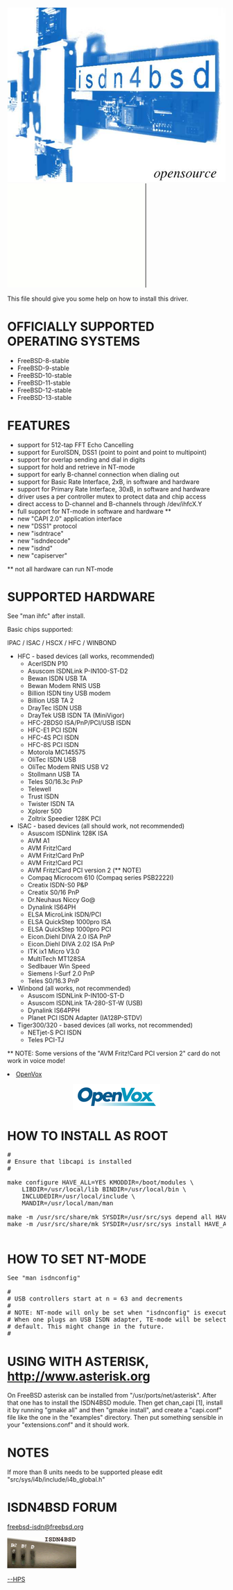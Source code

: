 <IMG SRC="https://raw.githubusercontent.com/hselasky/isdn4bsd/master/www/isdn4bsd.jpg"></IMG>
<IMG SRC="https://raw.githubusercontent.com/hselasky/isdn4bsd/master/www/isdn4bsd.gif"></IMG>

This file should give you some help on how to install this driver.

# OFFICIALLY SUPPORTED OPERATING SYSTEMS

 - FreeBSD-8-stable
 - FreeBSD-9-stable
 - FreeBSD-10-stable
 - FreeBSD-11-stable
 - FreeBSD-12-stable
 - FreeBSD-13-stable

# FEATURES
  - support for 512-tap FFT Echo Cancelling
  - support for EuroISDN, DSS1 (point to point and point to multipoint)
  - support for overlap sending and dial in digits
  - support for hold and retrieve in NT-mode
  - support for early B-channel connection when dialing out
  - support for Basic Rate Interface, 2xB, in software and hardware
  - support for Primary Rate Interface, 30xB, in software and hardware
  - driver uses a per controller mutex to protect data and chip access
  - direct access to D-channel and B-channels through /dev/ihfcX.Y
  - full support for NT-mode in software and hardware **
  - new "CAPI 2.0" application interface
  - new "DSS1" protocol
  - new "isdntrace"
  - new "isdndecode"
  - new "isdnd"
  - new "capiserver"

** not all hardware can run NT-mode

# SUPPORTED HARDWARE

See "man ihfc" after install.  

Basic chips supported:

IPAC / ISAC / HSCX / HFC / WINBOND

<UL>
<LI> HFC - based devices (all works, recommended)
<UL>
<LI>    AcerISDN P10
<LI>    Asuscom ISDNLink P-IN100-ST-D2
<LI>    Bewan ISDN USB TA
<LI>    Bewan Modem RNIS USB
<LI>    Billion ISDN tiny USB modem
<LI>    Billion USB TA 2
<LI>    DrayTec ISDN USB
<LI>    DrayTek USB ISDN TA (MiniVigor)
<LI>    HFC-2BDS0 ISA/PnP/PCI/USB ISDN
<LI>    HFC-E1 PCI ISDN
<LI>    HFC-4S PCI ISDN
<LI>    HFC-8S PCI ISDN
<LI>    Motorola MC145575
<LI>    OliTec ISDN USB
<LI>    OliTec Modem RNIS USB V2
<LI>    Stollmann USB TA
<LI>    Teles S0/16.3c PnP
<LI>    Telewell
<LI>    Trust ISDN
<LI>    Twister ISDN TA
<LI>    Xplorer 500
<LI>    Zoltrix Speedier 128K PCI
</UL>

<LI> ISAC - based devices (all should work, not recommended)
<UL>
<LI>    Asuscom ISDNlink 128K ISA
<LI>    AVM A1
<LI>    AVM Fritz!Card
<LI>    AVM Fritz!Card PnP
<LI>    AVM Fritz!Card PCI
<LI>    AVM Fritz!Card PCI version 2 (** NOTE)
<LI>    Compaq Microcom 610 (Compaq series PSB2222I)
<LI>    Creatix ISDN-S0 P&P
<LI>    Creatix S0/16 PnP
<LI>    Dr.Neuhaus Niccy Go@
<LI>    Dynalink IS64PH
<LI>    ELSA MicroLink ISDN/PCI
<LI>    ELSA QuickStep 1000pro ISA
<LI>    ELSA QuickStep 1000pro PCI
<LI>    Eicon.Diehl DIVA 2.0 ISA PnP
<LI>    Eicon.Diehl DIVA 2.02 ISA PnP
<LI>    ITK ix1 Micro V3.0
<LI>    MultiTech MT128SA
<LI>    Sedlbauer Win Speed
<LI>    Siemens I-Surf 2.0 PnP
<LI>    Teles S0/16.3 PnP
</UL>

<LI> Winbond (all works, not recommended)
<UL>
<LI> Asuscom ISDNLink P-IN100-ST-D
<LI> Asuscom ISDNLink TA-280-ST-W (USB)
<LI> Dynalink IS64PPH
<LI> Planet PCI ISDN Adapter (IA128P-STDV)
</UL>

<LI> Tiger300/320 - based devices (all works, not recommended)
<UL>
<LI>    NETjet-S PCI ISDN
<LI>    Teles PCI-TJ
</UL>
</UL>

<P> ** NOTE: Some versions of the "AVM Fritz!Card PCI version 2" card do not work in voice mode!

<A HREF="http://www.openvox.com.cn">
<LI>OpenVox
<P ALIGN=center><IMG SRC="https://raw.githubusercontent.com/hselasky/isdn4bsd/master/www/OpenVoxSmall.png" WIDTH="200" HEIGHT="60" ALT="OpenVox Logo"></P>
</A>

# HOW TO INSTALL AS ROOT
<PRE>
#
# Ensure that libcapi is installed
#

make configure HAVE_ALL=YES KMODDIR=/boot/modules \
    LIBDIR=/usr/local/lib BINDIR=/usr/local/bin \
    INCLUDEDIR=/usr/local/include \
    MANDIR=/usr/local/man/man

make -m /usr/src/share/mk SYSDIR=/usr/src/sys depend all HAVE_ALL=YES
make -m /usr/src/share/mk SYSDIR=/usr/src/sys install HAVE_ALL=YES

</PRE>

# HOW TO SET NT-MODE

<PRE>
See "man isdnconfig"

#
# USB controllers start at n = 63 and decrements
#
# NOTE: NT-mode will only be set when "isdnconfig" is executed.
# When one plugs an USB ISDN adapter, TE-mode will be selected by
# default. This might change in the future.
#
</PRE>

# USING WITH ASTERISK, http://www.asterisk.org

On FreeBSD asterisk can be installed from "/usr/ports/net/asterisk".
After that one has to install the ISDN4BSD module. Then get chan_capi
[1], install it by running "gmake all" and then "gmake install", and
create a "capi.conf" file like the one in the "examples" directory. 
Then put something sensible in your "extensions.conf" and it should 
work.

# NOTES

If more than 8 units needs to be supported please edit "src/sys/i4b/include/i4b_global.h"

# ISDN4BSD FORUM

freebsd-isdn@freebsd.org

<IMG SRC="https://raw.githubusercontent.com/hselasky/isdn4bsd/master/www/modem.gif"></IMG>

<A HREF="mailto:hps&#x40;selasky.org">--HPS</A>


